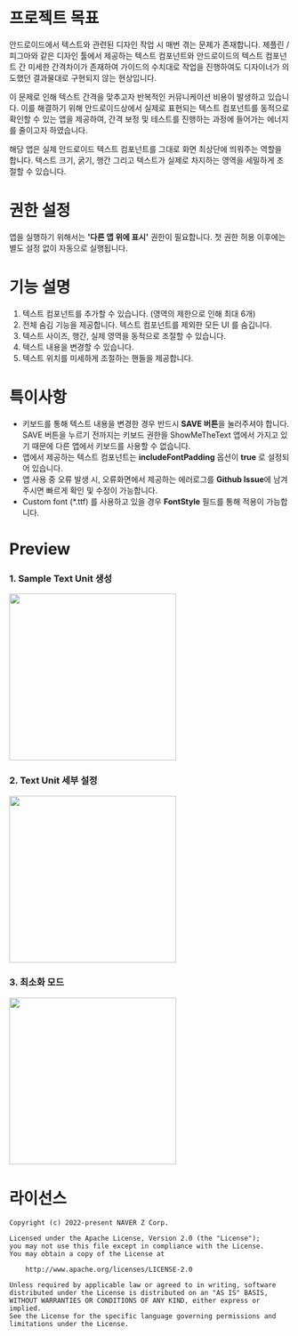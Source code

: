 # 프로젝트 목표
안드로이드에서 텍스트와 관련된 디자인 작업 시 매번 겪는 문제가 존재합니다. 제플린 / 피그마와 같은 디자인 툴에서 제공하는 텍스트 컴포넌트와 안드로이드의 텍스트 컴포넌트 간 미세한 간격차이가 존재하여 가이드의 수치대로 작업을 진행하여도 디자이너가 의도했던 결과물대로 구현되지 않는 현상입니다.

이 문제로 인해 텍스트 간격을 맞추고자 반복적인 커뮤니케이션 비용이 발생하고 있습니다. 이를 해결하기 위해 안드로이드상에서 실제로 표현되는 텍스트 컴포넌트를 동적으로 확인할 수 있는 앱을 제공하여, 간격 보정 및 테스트를 진행하는 과정에 들어가는 에너지를 줄이고자 하였습니다.

해당 앱은 실제 안드로이드 텍스트 컴포넌트를 그대로 화면 최상단에 띄워주는 역할을 합니다. 텍스트 크기, 굵기, 행간 그리고 텍스트가 실제로 차지하는 영역을 세밀하게 조절할 수 있습니다.

# 권한 설정
앱을 실행하기 위해서는 **'다른 앱 위에 표시'** 권한이 필요합니다. 첫 권한 허용 이후에는 별도 설정 없이 자동으로 실행됩니다.

# 기능 설명
1. 텍스트 컴포넌트를 추가할 수 있습니다. (영역의 제한으로 인해 최대 6개)
2. 전체 숨김 기능을 제공합니다. 텍스트 컴포넌트를 제외한 모든 UI 를 숨깁니다.
3. 텍스트 사이즈, 행간, 실제 영역을 동적으로 조절할 수 있습니다.
4. 텍스트 내용을 변경할 수 있습니다.
5. 텍스트 위치를 미세하게 조절하는 핸들을 제공합니다.

# 특이사항
* 키보드를 통해 텍스트 내용을 변경한 경우 반드시 **SAVE 버튼**을 눌러주셔야 합니다. SAVE 버튼을 누르기 전까지는 키보드 권한을 ShowMeTheText 앱에서 가지고 있기 때문에 다른 앱에서 키보드를 사용할 수 없습니다.
* 앱에서 제공하는 텍스트 컴포넌트는 **includeFontPadding** 옵션이 **true** 로 설정되어 있습니다.
* 앱 사용 중 오류 발생 시, 오류화면에서 제공하는 에러로그를 **Github Issue**에 남겨주시면 빠르게 확인 및 수정이 가능합니다.
* Custom font (*.ttf) 를 사용하고 있을 경우 **FontStyle** 필드를 통해 적용이 가능합니다.

# Preview
### 1. Sample Text Unit 생성
<p>
    <img src="https://user-images.githubusercontent.com/27072782/161017353-ca1a36c5-3222-4f5f-80e1-4db7bccb712b.jpg" width="300">
</p>

### 2. Text Unit 세부 설정
<p>
    <img src="https://user-images.githubusercontent.com/27072782/161017829-690add61-f158-473a-a5eb-ce316fe317bb.jpg" width="300">
</p>

### 3. 최소화 모드
</p>
    <img src="https://user-images.githubusercontent.com/27072782/161018001-36df5861-b0f1-4f0c-af57-b5cc83e03105.jpg" width="300">
</p>

# 라이선스
```
Copyright (c) 2022-present NAVER Z Corp.

Licensed under the Apache License, Version 2.0 (the "License");
you may not use this file except in compliance with the License.
You may obtain a copy of the License at

    http://www.apache.org/licenses/LICENSE-2.0

Unless required by applicable law or agreed to in writing, software
distributed under the License is distributed on an "AS IS" BASIS,
WITHOUT WARRANTIES OR CONDITIONS OF ANY KIND, either express or implied.
See the License for the specific language governing permissions and
limitations under the License.
```
